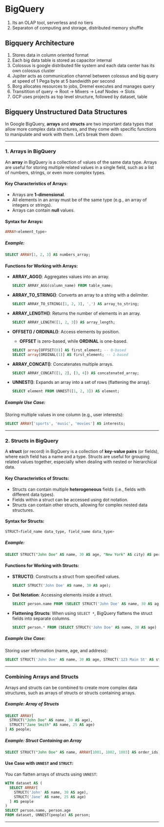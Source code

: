 # BigQuery 

1. Its an OLAP tool, serverless and no tiers
2. Separaton of computing and storage, distributed memory shuffle


## Bigquery Architecture

1. Stores data in column oriented format
2. Each big data table is stored as capacitor internal
3. Colossus is google distributed file system and each data center has its own colossus cluster
4. Jupiter acts as communication channel between colossus and big query at speed of 1 Pega byte at 5 bandwidth per second
5. Borg allocates resources to jobs, Dremel executes and manages query
6. Transitition of query -> Root -> Mixers -> Leaf Nodes -> Slots
7. GCP uses projects as top level structure, followed by dataset, table

## Bigquery Unstructured Data Structures

In Google BigQuery, **arrays** and **structs** are two important data types that allow more complex data structures, and they come with specific functions to manipulate and work with them. Let’s break them down:

---

### 1. **Arrays in BigQuery**

An **array** in BigQuery is a collection of values of the same data type. Arrays are useful for storing multiple related values in a single field, such as a list of numbers, strings, or even more complex types.

#### Key Characteristics of Arrays:
- Arrays are **1-dimensional**.
- All elements in an array must be of the same type (e.g., an array of integers or strings).
- Arrays can contain **null** values.

#### Syntax for Arrays:
```sql
ARRAY<element_type>
```

##### Example:
```sql
SELECT ARRAY[1, 2, 3] AS numbers_array;
```

#### Functions for Working with Arrays:

- **ARRAY_AGG()**: Aggregates values into an array.
  ```sql
  SELECT ARRAY_AGG(column_name) FROM table_name;
  ```

- **ARRAY_TO_STRING()**: Converts an array to a string with a delimiter.
  ```sql
  SELECT ARRAY_TO_STRING([1, 2, 3], ',') AS array_to_string;
  ```

- **ARRAY_LENGTH()**: Returns the number of elements in an array.
  ```sql
  SELECT ARRAY_LENGTH([1, 2, 3]) AS array_length;
  ```

- **OFFSET() / ORDINAL()**: Access elements by position.
  - **OFFSET** is zero-based, while **ORDINAL** is one-based.
  ```sql
  SELECT array[OFFSET(0)] AS first_element; -- 0-based
  SELECT array[ORDINAL(1)] AS first_element; -- 1-based
  ```

- **ARRAY_CONCAT()**: Concatenates multiple arrays.
  ```sql
  SELECT ARRAY_CONCAT([1, 2], [3, 4]) AS concatenated_array;
  ```

- **UNNEST()**: Expands an array into a set of rows (flattening the array).
  ```sql
  SELECT element FROM UNNEST([1, 2, 3]) AS element;
  ```

##### Example Use Case:
Storing multiple values in one column (e.g., user interests):
```sql
SELECT ARRAY['sports', 'music', 'movies'] AS interests;
```

---

### 2. **Structs in BigQuery**

A **struct** (or record) in BigQuery is a collection of **key-value pairs** (or fields), where each field has a name and a type. Structs are useful for grouping related values together, especially when dealing with nested or hierarchical data.

#### Key Characteristics of Structs:
- Structs can contain multiple **heterogeneous** fields (i.e., fields with different data types).
- Fields within a struct can be accessed using dot notation.
- Structs can contain other structs, allowing for complex nested data structures.

#### Syntax for Structs:
```sql
STRUCT<field_name data_type, field_name data_type>
```

##### Example:
```sql
SELECT STRUCT("John Doe" AS name, 30 AS age, "New York" AS city) AS person;
```

#### Functions for Working with Structs:

- **STRUCT()**: Constructs a struct from specified values.
  ```sql
  SELECT STRUCT('John Doe' AS name, 30 AS age);
  ```

- **Dot Notation**: Accessing elements inside a struct.
  ```sql
  SELECT person.name FROM (SELECT STRUCT('John Doe' AS name, 30 AS age) AS person);
  ```

- **Flattening Structs**: When using `SELECT *`, BigQuery flattens the struct fields into separate columns.
  ```sql
  SELECT person.* FROM (SELECT STRUCT('John Doe' AS name, 30 AS age) AS person);
  ```

##### Example Use Case:
Storing user information (name, age, and address):
```sql
SELECT STRUCT('John Doe' AS name, 30 AS age, STRUCT('123 Main St' AS street, 'New York' AS city) AS address);
```

---

### Combining Arrays and Structs

Arrays and structs can be combined to create more complex data structures, such as arrays of structs or structs containing arrays.

##### Example: Array of Structs
```sql
SELECT ARRAY[
  STRUCT("John Doe" AS name, 30 AS age),
  STRUCT("Jane Smith" AS name, 25 AS age)
] AS people;
```

##### Example: Struct Containing an Array
```sql
SELECT STRUCT("John Doe" AS name, ARRAY[1001, 1002, 1003] AS order_ids) AS customer;
```

#### Use Case with `UNNEST` and `STRUCT`:
You can flatten arrays of structs using `UNNEST`:
```sql
WITH dataset AS (
  SELECT ARRAY[
    STRUCT('John' AS name, 30 AS age),
    STRUCT('Jane' AS name, 25 AS age)
  ] AS people
)
SELECT person.name, person.age
FROM dataset, UNNEST(people) AS person;
```

---


